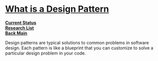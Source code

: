 # **[What is a Design Pattern](https://refactoring.guru/design-patterns)**

**[Current Status](../../../development/status/weekly/current_status.md)**\
**[Research List](../../research_list.md)**\
**[Back Main](../../../README.md)**

Design patterns are typical solutions to common problems in software design. Each pattern is like a blueprint that you can customize to solve a particular
design problem in your code.
